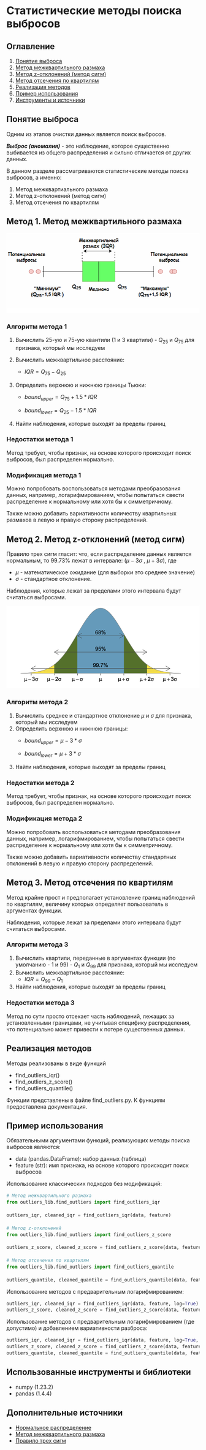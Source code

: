 # Статистические методы поиска выбросов

## Оглавление

1. [Понятие выброса](#понятие-выброса)
2. [Метод межквартильного размаха](#метод-1-метод-межквартильного-размаха)
3. [Метод z-отклонений (метод сигм)](#метод-2-метод-z-отклонений-метод-сигм)
4. [Метод отсечения по квартилям](#метод-3-метод-отсечения-по-квартилям)
5. [Реализация методов](#реализация-методов)
6. [Пример использования](#пример-использования)
7. [Инструменты и источники](#использованные-инструменты-и-библиотеки)

## Понятие выброса

Одним из этапов очистки данных является поиск выбросов.

***Выброс (аномалия)*** - это наблюдение, которое существенно выбивается из общего распределения и сильно отличается от других данных.

В данном разделе рассматриваются статистические методы поиска выбросов, а именно:

1. Метод межквартиального размаха
2. Метод z-отклонений (метод сигм)
3. Метод отсечения по квартилям

## Метод 1. Метод межквартильного размаха

![Диаграмма разброса](../images/boxplot.png)

### Алгоритм метода 1

1. Вычислить 25-ую и 75-ую квантили (1 и 3 квартили) - $Q_{25}$ и $Q_{75}$ для признака, который мы исследуем
2. Вычислить межквартильное расстояние:  
    * $IQR=Q_{75}-Q_{25}$
3. Определить верхнюю и нижнюю границы Тьюки:

    * $bound_{upper} = Q_{75} + 1.5*IQR$

    * $bound_{lower} = Q_{25} - 1.5*IQR$
4. Найти наблюдения, которые выходят за пределы границ

### Недостатки метода 1

Метод требует, чтобы признак, на основе которого происходит поиск выбросов, был распределен нормально.

### Модификация метода 1

Можно попробовать воспользоваться методами преобразования данных, например, логарифмированием, чтобы попытаться свести распределение к нормальному или хотя бы к симметричному.

Также можно добавить вариативности количеству квартильных размахов в левую и правую сторону распределений.

## Метод 2. Метод z-отклонений (метод сигм)

Правило трех сигм гласит: что, если распределение данных является нормальным, то 99.73% лежат в интервале: $(\mu-3 \sigma$ , $\mu+3 \sigma)$,
где  

* $\mu$ - математическое ожидание (для выборки это среднее значение)
* $\sigma$ - стандартное отклонение.

Наблюдения, которые лежат за пределами этого интервала будут считаться выбросами.

![Диаграмма разброса 2](../images/method_sigm.png)

### Алгоритм метода 2

1. Вычислить среднее и стандартное отклонение $\mu$ и $\sigma$ для признака, который мы исследуем
2. Определить верхнюю и нижнюю границы:
    * $bound_{upper} = \mu - 3 * \sigma$

    * $bound_{lower} = \mu + 3 * \sigma$
3. Найти наблюдения, которые выходят за пределы границ

### Недостатки метода 2

Метод требует, чтобы признак, на основе которого происходит поиск выбросов, был распределен нормально.

### Модификация метода 2

Можно попробовать воспользоваться методами преобразования данных, например, логарифмированием, чтобы попытаться свести распределение к нормальному или хотя бы к симметричному.

Также можно добавить вариативности количеству стандартных отклонений в левую и правую сторону распределений.

## Метод 3. Метод отсечения по квартилям

Метод крайне прост и предполагает установление границ наблюдений по квартилям, величину которых определяет пользователь в аргументах функции.

Наблюдения, которые лежат за пределами этого интервала будут считаться выбросами.

### Алгоритм метода 3

1. Вычислить квартили, переданные в аргументах функции (по умолчанию - 1 и 99) - $Q_{1}$ и $Q_{99}$ для признака, который мы исследуем
2. Вычислить межквартильное расстояние:  
    * $IQR=Q_{99}-Q_{1}$
3. Найти наблюдения, которые выходят за пределы границ

### Недостатки метода 3

Метод по сути просто отсекает часть наблюдений, лежащих за установленными границами, не учитывая специфику распределения, что потенциально может привести к потере существенных данных.

## Реализация методов

Методы реализованы в виде функций

* find_outliers_iqr()
* find_outliers_z_score()
* find_outliers_quantile()

Функции представлены в файле find_outliers.py. К функциям предоставлена документация.

## Пример использования

Обязательными аргументами функций, реализующих методы поиска выбросов являются:

* data (pandas.DataFrame): набор данных (таблица)
* feature (str): имя признака, на основе которого происходит поиск выбросов

Использование классических подходов без модификаций:

```python
# Метод межквартильного размаха
from outliers_lib.find_outliers import find_outliers_iqr

outliers_iqr, cleaned_iqr = find_outliers_iqr(data, feature)

# Метод z-отклонений
from outliers_lib.find_outliers import find_outliers_z_score

outliers_z_score, cleaned_z_score = find_outliers_z_score(data, feature)

# Метод отсечения по квартилям
from outliers_lib.find_outliers import find_outliers_quantile

outliers_quantile, cleaned_quantile = find_outliers_quantile(data, feature)
```

Использование методов с предварительным логарифмированием:

```python
outliers_iqr, cleaned_iqr = find_outliers_iqr(data, feature, log=True)
outliers_z_score, cleaned_z_score = find_outliers_z_score(data, feature, log=True)
```

Использование методов с предварительным логарифмированием (где допустимо) и добавлением вариативности разброса:

```python
outliers_iqr, cleaned_iqr = find_outliers_iqr(data, feature, log=True, left=2, right=2)
outliers_z_score, cleaned_z_score = find_outliers_z_score(data, feature, log=True, left=2, right=2)
outliers_quantile, cleaned_quantile = find_outliers_quantile(data, feature, left=0.22, right=0.88)
```

## Использованные инструменты и библиотеки

* numpy (1.23.2)
* pandas (1.4.4)

## Дополнительные источники

* [Нормальное распределение](https://ru.wikipedia.org/wiki/Нормальное_распределение)
* [Метод межквартильного размаха](https://recture.ru/common/chto-takoe-pravilo-mezhkvartilnogo-razmaha/)
* [Правило трех сигм](https://wiki.loginom.ru/articles/3-sigma-rule.html)
